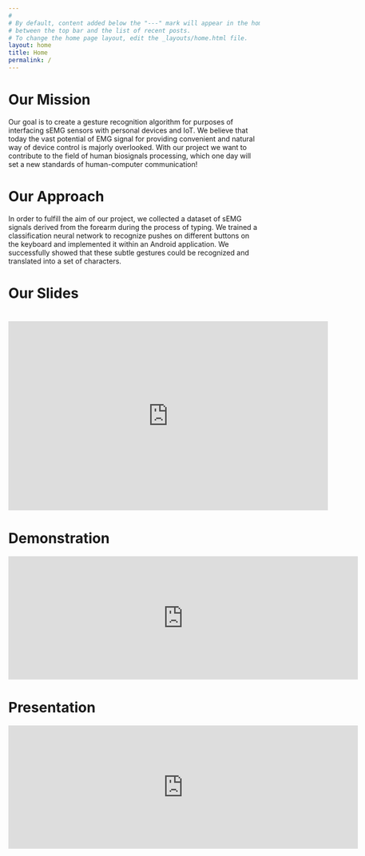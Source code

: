 ```yaml
---
#
# By default, content added below the "---" mark will appear in the home page
# between the top bar and the list of recent posts.
# To change the home page layout, edit the _layouts/home.html file.
layout: home
title: Home
permalink: /
---
```


<html>
  <body>  
    <h1>Our Mission</h1>
    <p>Our goal is to create a gesture recognition algorithm for purposes of interfacing sEMG sensors with personal devices and IoT. We believe that today the vast potential of EMG signal for providing convenient and natural way of device control is majorly overlooked. With our project we want to contribute to the field of human biosignals processing, which one day will set a new standards of human-computer communication!</p>
    <h1>Our Approach</h1>
    <p>In order to fulfill the aim of our project, we collected a dataset of sEMG signals derived from the forearm during the process of typing. We trained a classification neural network to recognize pushes on different buttons on the keyboard and implemented it within an Android application. We successfully showed that these subtle gestures could be recognized and translated into a set of characters. 
    </p>    
    <h1>Our Slides<h1>
      <center><iframe src="https://docs.google.com/presentation/d/e/2PACX-1vT19j71m7GOTJ2oqKkVYxwYwume2e3W_jG7c7_ZualVBHTeQ2iMsOoX95tJQxujZNvSNYa4O-GoOg-J/embed?start=true&loop=false&delayms=60000" frameborder="0" width="640" height="379" allowfullscreen="true" mozallowfullscreen="true" webkitallowfullscreen="true"></iframe></center>
    <h1>Demonstration</h1>
      <center><iframe width="700" height="247" src="https://www.youtube.com/embed/cRu21NTDe1Y" frameborder="0" allow="accelerometer; autoplay; encrypted-media; gyroscope; picture-in-picture" allowfullscreen></iframe></center>
    <h1>Presentation</h1>
      <center><iframe width="700" height="247" src="https://www.youtube.com/embed/Y36CXKaGzXY" frameborder="0" allow="accelerometer; autoplay; encrypted-media; gyroscope; picture-in-picture" allowfullscreen></iframe></center>
  </body>
</html>
